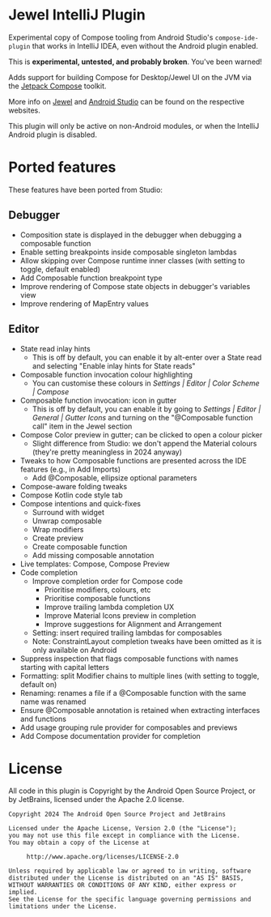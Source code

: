 # Jewel IntelliJ Plugin

<!-- Plugin description -->
Experimental copy of Compose tooling from Android Studio's `compose-ide-plugin` that works in IntelliJ IDEA, even
without the Android plugin enabled.

This is **experimental, untested, and probably broken**. You've been warned!

Adds support for building Compose for Desktop/Jewel UI on the JVM via
the [Jetpack Compose](https://developer.android.com/jetpack/compose) toolkit.

More info on [Jewel](https://github.com/JetBrains/jewel) and [Android Studio](https://developer.android.com/studio) can
be found on the respective websites.

This plugin will only be active on non-Android modules, or when the IntelliJ Android plugin is disabled.
<!-- Plugin description end -->

# Ported features

These features have been ported from Studio:

## Debugger

* Composition state is displayed in the debugger when debugging a composable function
* Enable setting breakpoints inside composable singleton lambdas
* Allow skipping over Compose runtime inner classes (with setting to toggle, default enabled)
* Add Composable function breakpoint type
* Improve rendering of Compose state objects in debugger's variables view
* Improve rendering of MapEntry values

## Editor

* State read inlay hints
    * This is off by default, you can enable it by alt-enter over a State read and selecting "Enable inlay hints for
      State reads"
* Composable function invocation colour highlighting
    * You can customise these colours in _Settings | Editor | Color Scheme | Compose_
* Composable function invocation: icon in gutter
    * This is off by default, you can enable it by going to _Settings | Editor | General | Gutter Icons_ and turning on
      the "@Composable function call" item in the Jewel section
* Compose Color preview in gutter; can be clicked to open a colour picker
    * Slight difference from Studio: we don't append the Material colours (they're pretty meaningless in 2024 anyway)
* Tweaks to how Composable functions are presented across the IDE features (e.g., in Add Imports)
    * Add @Composable, ellipsize optional parameters
* Compose-aware folding tweaks
* Compose Kotlin code style tab
* Compose intentions and quick-fixes
    * Surround with widget
    * Unwrap composable
    * Wrap modifiers
    * Create preview
    * Create composable function
    * Add missing composable annotation
* Live templates: Compose, Compose Preview
* Code completion
    * Improve completion order for Compose code
        * Prioritise modifiers, colours, etc
        * Prioritise composable functions
        * Improve trailing lambda completion UX
        * Improve Material Icons preview in completion
        * Improve suggestions for Alignment and Arrangement
    * Setting: insert required trailing lambdas for composables
    * Note: ConstraintLayout completion tweaks have been omitted as it is only available on Android
* Suppress inspection that flags composable functions with names starting with capital letters
* Formatting: split Modifier chains to multiple lines (with setting to toggle, default on)
* Renaming: renames a file if a @Composable function with the same name was renamed
* Ensure @Composable annotation is retained when extracting interfaces and functions
* Add usage grouping rule provider for composables and previews
* Add Compose documentation provider for completion

# License

All code in this plugin is Copyright by the Android Open Source Project, or by JetBrains,
licensed under the Apache 2.0 license.

```
Copyright 2024 The Android Open Source Project and JetBrains

Licensed under the Apache License, Version 2.0 (the "License");
you may not use this file except in compliance with the License.
You may obtain a copy of the License at

     http://www.apache.org/licenses/LICENSE-2.0
     
Unless required by applicable law or agreed to in writing, software
distributed under the License is distributed on an "AS IS" BASIS,
WITHOUT WARRANTIES OR CONDITIONS OF ANY KIND, either express or implied.
See the License for the specific language governing permissions and
limitations under the License.
```

